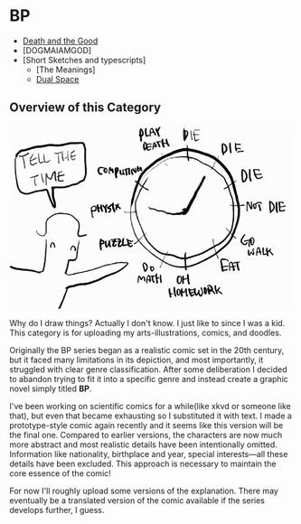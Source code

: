 # BP

- [Death and the Good ](./DG/dg.html)
- [DOGMAIAMGOD]
- [Short Sketches and typescripts]
    - [The Meanings]
    - [Dual Space](./SS/Dual_Space.html)


## Overview of this Category

![Hi](/assets/img/img.jpg)

Why do I draw things? Actually I don't know. I just like to since I was a kid. This category is for uploading my arts-illustrations, comics, and doodles.

Originally the BP series began as a realistic comic set in the 20th century, but it faced many limitations in its depiction, and most importantly, it struggled with clear genre classification. After some deliberation I decided to abandon trying to fit it into a specific genre and instead create a graphic novel simply titled **BP**. 

I've been working on scientific comics for a while(like xkvd or someone like that), but even that became exhausting so I substituted it with text. I made a prototype-style comic again recently and it seems like this version will be the final one. Compared to earlier versions, the characters are now much more abstract and most realistic details have been intentionally omitted. Information like nationality, birthplace and year, special interests—all these details have been excluded. This approach is necessary to maintain the core essence of the comic!

For now I'll roughly upload some versions of the explanation. There may eventually be a translated version of the comic available if the series develops further, I guess.